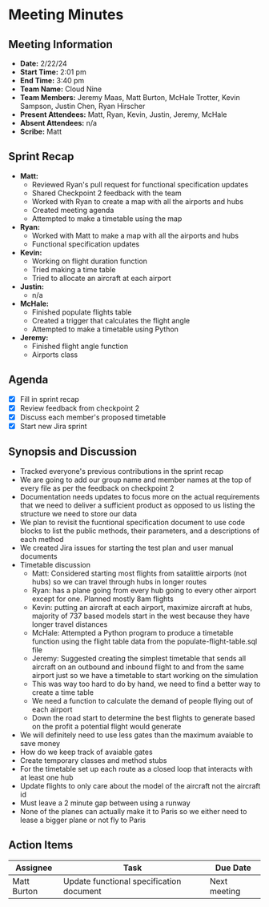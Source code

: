 # Meeting Minutes

## Meeting Information

- **Date:** 2/22/24
- **Start Time:** 2:01 pm
- **End Time:** 3:40 pm
- **Team Name:** Cloud Nine  
- **Team Members:** Jeremy Maas, Matt Burton, McHale Trotter, Kevin Sampson, Justin Chen, Ryan Hirscher
- **Present Attendees:** Matt, Ryan, Kevin, Justin, Jeremy, McHale
- **Absent Attendees:** n/a
- **Scribe:** Matt

## Sprint Recap

- **Matt:**
  - Reviewed Ryan's pull request for functional specification updates
  - Shared Checkpoint 2 feedback with the team
  - Worked with Ryan to create a map with all the airports and hubs
  - Created meeting agenda
  - Attempted to make a timetable using the map
- **Ryan:**
  - Worked with Matt to make a map with all the airports and hubs
  - Functional specification updates
- **Kevin:**
  - Working on flight duration function
  - Tried making a time table
  - Tried to allocate an aircraft at each airport
- **Justin:**
  - n/a
- **McHale:**
  - Finished populate flights table
  - Created a trigger that calculates the flight angle
  - Attempted to make a timetable using Python
- **Jeremy:**
  - Finished flight angle function
  - Airports class

## Agenda

- [X] Fill in sprint recap
- [X] Review feedback from checkpoint 2
- [X] Discuss each member's proposed timetable
- [X] Start new Jira sprint

## Synopsis and Discussion

- Tracked everyone's previous contributions in the sprint recap
- We are going to add our group name and member names at the top of every file as per the feedback on checkpoint 2
- Documentation needs updates to focus more on the actual requirements that we need to deliver a sufficient product as opposed to us listing the structure we need to  store our data
- We plan to revisit the fucntional specification document to use code blocks to list the public methods, their parameters, and a descriptions of each method
- We created Jira issues for starting the test plan and user manual documents
- Timetable discussion
  - Matt: Considered starting most flights from satalittle airports (not hubs) so we can travel through hubs in longer routes
  - Ryan: has a plane going from every hub going to every other airport except for one. Planned mostly 8am flights
  - Kevin: putting an aircraft at each airport, maximize aircraft at hubs, majority of 737 based models start in the west because they have longer travel distances
  - McHale: Attempted a Python program to produce a timetable function using the flight table data from the populate-flight-table.sql file
  - Jeremy: Suggested creating the simplest timetable that sends all aircraft on an outbound and inbound flight to and from the same airport just so we have a timetable to start working on the simulation
  - This was way too hard to do by hand, we need to find a better way to create a time table
  - We need a function to calculate the demand of people flying out of each airport
  - Down the road start to determine the best flights to generate based on the profit a potential flight would generate
- We will definitely need to use less gates than the maximum avaiable to save money
- How do we keep track of avaiable gates
- Create temporary classes and method stubs
- For the timetable set up each route as a closed loop that interacts with at least one hub
- Update flights to  only care about the model of the aircraft not the aircraft id
- Must leave a 2 minute gap between using a runway
- None of the planes can actually make it to Paris so we either need to lease a bigger plane or not fly to Paris

## Action Items

| **Assignee**        | **Task**                                          | **Due Date**  |
|---------------------|---------------------------------------------------|---------------|
| Matt Burton | Update functional specification document | Next meeting |
